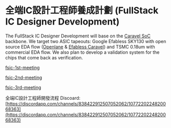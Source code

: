 # 全端IC設計工程師養成計劃 (FullStack IC Designer Development)
The FullStack IC Designer Development will base on the [Caravel SoC](https://github.com/bol-edu/caravel-soc) backbone. We target two ASIC tapeouts: Google Efabless SKY130 with open source EDA flow ([Openlane](https://github.com/bol-edu/openlane-lab) & [Efabless Caravel](https://github.com/bol-edu/caravel-lab)) and TSMC 0.18um with commercial EDA flow. We also plan to develop a validation system for the chips that come back as verification.



[fsic-1st-meeting](https://github.com/bol-edu/caravel-soc/files/10835377/accomdemy-fsic-1st-meeting.pdf)

[fsic-2nd-meeting](https://github.com/accomdemy/caravel-soc/files/10905015/fsic-2nd-meeting.3-1-23.pdf)

[fsic-3rd-meeting](https://github.com/accomdemy/caravel-soc/files/10905019/fsic-3rd-meeting.3-6-2023.pdf)

全端IC設計工程師開發流程 Discoard:  
[https://discordapp.com/channels/838422912507052062/1077220224820068363](https://discordapp.com/channels/838422912507052062/1077220224820068363)
